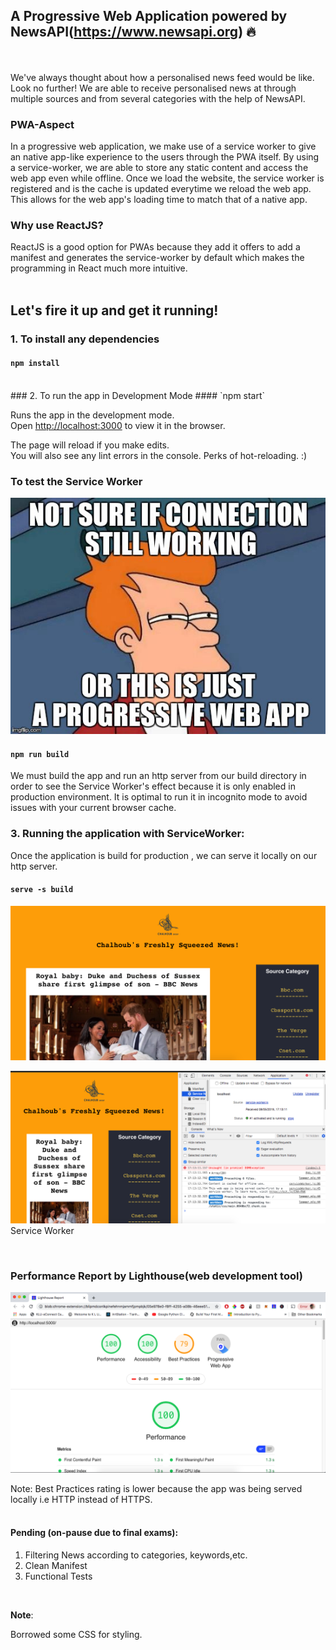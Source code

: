 ## A Progressive  Web Application powered by NewsAPI(https://www.newsapi.org) :fire:
<br />
<br />
We've always thought about how a personalised news feed would be like. Look no further! We are able to receive personalised news at through multiple sources and from several categories with the help of NewsAPI.

### PWA-Aspect
In a progressive web application, we make use of a service worker to give an native app-like experience to the users through the PWA itself. By using a service-worker, we are able to store any static content and access the web app even while offline. Once we load the website, the service worker is registered and is the cache is updated everytime we reload the web app. This allows for the web app's loading time to match that of a native app.
<br />

### Why use ReactJS?
ReactJS is a good option for PWAs because they add it offers to add a manifest and generates the service-worker by default which makes the programming in React much more intuitive.
<br />
<br />

## Let's fire it up and get it running!

### 1. To install any dependencies
#### `npm install`
<br />
### 2. To run the app in Development Mode
#### `npm start`

Runs the app in the development mode.<br>
Open [http://localhost:3000](http://localhost:3000) to view it in the browser.

The page will reload if you make edits.<br />
You will also see any lint errors in the console. 
Perks of hot-reloading. :)
<br />
### To test the Service Worker
![](servicemem.jpeg) 

#### `npm run build`

We must build the app and run an http server from our build directory in order to see the Service Worker's effect because it is only enabled in production environment.
It is optimal to run it in incognito mode to avoid issues with your current browser cache.
<br />
### 3. Running the application with ServiceWorker:
Once the application is build for production , we can serve it locally on our http server.

#### `serve -s build`
![](screenhpge.png)


![](screenswkr.png)
Service Worker


<br />

### Performance Report by Lighthouse(web development tool)

![](performance.png)

Note: Best Practices rating is lower because the app was being served locally i.e HTTP instead of HTTPS.
<br />
<br />

#### Pending (on-pause due to final exams):

 1. Filtering News according to categories, keywords,etc.
 2. Clean Manifest
 3. Functional Tests
 
 <br />
 
**Note**: 

Borrowed some CSS for styling.
 
